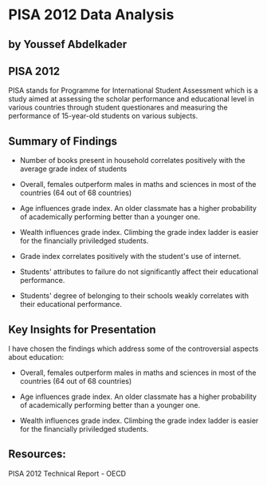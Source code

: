 # PISA 2012 Data Analysis
## by Youssef Abdelkader


## PISA 2012

PISA stands for Programme for International Student Assessment which is a study aimed at assessing the scholar performance and educational level in various countries through student questionares and measuring the performance of 15-year-old students on various subjects.


## Summary of Findings

- Number of books present in household correlates positively with the average grade index of students

- Overall, females outperform males in maths and sciences in most of the countries (64 out of 68 countries)

- Age influences grade index. An older classmate has a higher probability of academically performing better than a younger one.

- Wealth influences grade index. Climbing the grade index ladder is easier for the financially priviledged students.

- Grade index correlates positively with the student's use of internet.

- Students' attributes to failure do not significantly affect their educational performance.

- Students' degree of belonging to their schools weakly correlates with their educational performance.


## Key Insights for Presentation

I have chosen the findings which address some of the controversial aspects about education:

- Overall, females outperform males in maths and sciences in most of the countries (64 out of 68 countries)

- Age influences grade index. An older classmate has a higher probability of academically performing better than a younger one.

- Wealth influences grade index. Climbing the grade index ladder is easier for the financially priviledged students.

## Resources:

PISA 2012 Technical Report - OECD


